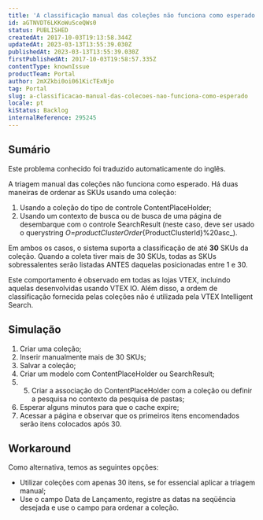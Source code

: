 ```yaml
---
title: 'A classificação manual das coleções não funciona como esperado'
id: aGTNVDT6LKKoWuSceQWs0
status: PUBLISHED
createdAt: 2017-10-03T19:13:58.344Z
updatedAt: 2023-03-13T13:55:39.030Z
publishedAt: 2023-03-13T13:55:39.030Z
firstPublishedAt: 2017-10-03T19:58:57.335Z
contentType: knownIssue
productTeam: Portal
author: 2mXZkbi0oi061KicTExNjo
tag: Portal
slug: a-classificacao-manual-das-colecoes-nao-funciona-como-esperado
locale: pt
kiStatus: Backlog
internalReference: 295245
---
```


## Sumário

<div class="alert alert-info">
  <p>Este problema conhecido foi traduzido automaticamente do inglês.</p>
</div>


A triagem manual das coleções não funciona como esperado. Há duas maneiras de ordenar as SKUs usando uma coleção:

1. Usando a coleção do tipo de controle ContentPlaceHolder;
2. Usando um contexto de busca ou de busca de uma página de desembarque com o controle SearchResult (neste caso, deve ser usado o querystring _O=productClusterOrder_{ProductClusterId}%20asc_).

Em ambos os casos, o sistema suporta a classificação de até **30** SKUs da coleção. Quando a coleta tiver mais de 30 SKUs, todas as SKUs sobressalentes serão listadas ANTES daquelas posicionadas entre 1 e 30.

<div class="alert-info">
  <p>Este comportamento é observado em todas as lojas VTEX, incluindo aquelas desenvolvidas usando VTEX IO. Além disso, a ordem de classificação fornecida pelas coleções não é utilizada pela VTEX Intelligent Search.</p></div>


## Simulação

1. Criar uma coleção;
2. Inserir manualmente mais de 30 SKUs;
3. Salvar a coleção;
4. Criar um modelo com ContentPlaceHolder ou SearchResult;
5. 5. Criar a associação do ContentPlaceHolder com a coleção ou definir a pesquisa no contexto da pesquisa de pastas;
6. Esperar alguns minutos para que o cache expire;
7. Acessar a página e observar que os primeiros itens encomendados serão itens colocados após 30.

## Workaround

Como alternativa, temos as seguintes opções:

- Utilizar coleções com apenas 30 itens, se for essencial aplicar a triagem manual;
- Use o campo Data de Lançamento, registre as datas na seqüência desejada e use o campo para ordenar a coleção.

